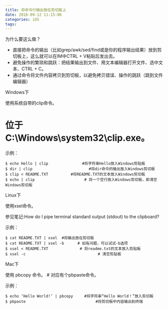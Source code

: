 ```yaml
---
title: 将命令行输出放在剪切板上
date: 2016-09-12 11:15:06
categories: iOS
tags:
---
```


为什么要这么做？

- 直接把命令的输出（比如grep/awk/sed/find或是你的程序输出结果）放到剪切板上，这么就可以在IM中CTRL + V粘贴后发出去。
- 避免操作的繁琐和跳跃：把结果输出到文件、用文本编辑器打开文件、选中文本、CTRL + C。
- 通过命令将文件内容拷贝到剪切板，以避免拷贝错误、操作的跳跃（跳到文件编辑器）

Windows下

使用系统自带的clip命令。
# 位于C:\Windows\system32\clip.exe。

示例：

```
$ echo Hello | clip               #将字符串Hello放入Windows剪贴板
$ dir | clip                         #将dir命令的输出放入Windows剪切板
$ clip < README.TXT          #将README.TXT的文本放入Windows剪切板
$ echo | clip                      # 将一个空行放入Windows剪切板，即清空Windows剪切板
```

Linux下

使用xsel命令。

参见笔记:How do I pipe terminal standard output (stdout) to the clipboard?

示例：

```
$ cat README.TXT | xsel  #将输出放在剪切板
$ cat README.TXT | xsel -b      # 如有问题，可以试试-b选项
$ xsel < README.TXT              # 将readme.txt的文本放入剪贴板
$ xsel -c                                # 清空剪贴板
```

Mac下

使用 pbcopy 命令。 # 对应有个pbpaste命令。

示例：

```
$ echo ‘Hello World!’ | pbcopy     #将字符串“Hello World！”放入剪切板
$ pbpaste                               #将剪切板中内容输出到终端
```
